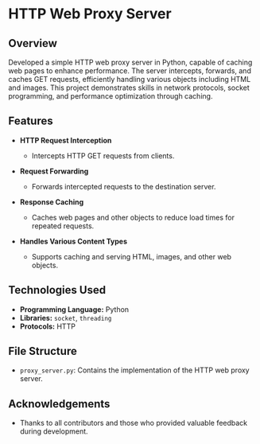 # HTTP Web Proxy Server

## Overview

Developed a simple HTTP web proxy server in Python, capable of caching web pages to enhance performance. The server intercepts, forwards, and caches GET requests, efficiently handling various objects including HTML and images. This project demonstrates skills in network protocols, socket programming, and performance optimization through caching.

## Features

- **HTTP Request Interception**
  - Intercepts HTTP GET requests from clients.
  
- **Request Forwarding**
  - Forwards intercepted requests to the destination server.
  
- **Response Caching**
  - Caches web pages and other objects to reduce load times for repeated requests.
  
- **Handles Various Content Types**
  - Supports caching and serving HTML, images, and other web objects.

## Technologies Used

- **Programming Language:** Python
- **Libraries:** `socket`, `threading`
- **Protocols:** HTTP

## File Structure

- `proxy_server.py`: Contains the implementation of the HTTP web proxy server.

## Acknowledgements
- Thanks to all contributors and those who provided valuable feedback during development.
